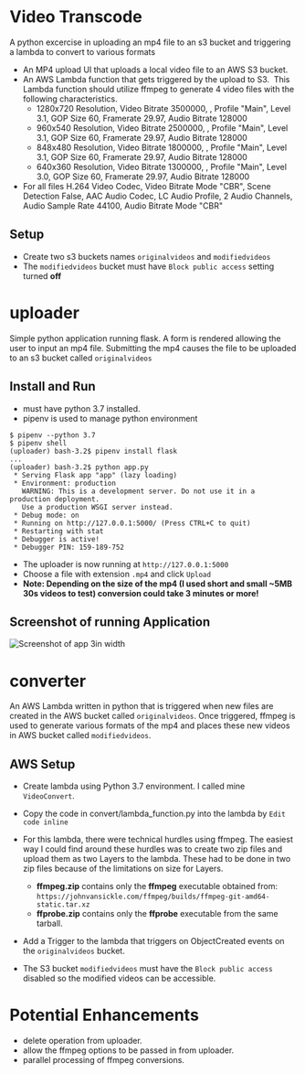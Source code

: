 # Video Transcode

A python excercise in uploading an mp4 file to an s3 bucket and triggering a lambda to convert to various formats

- An MP4 upload UI that uploads a local video file to an AWS S3 bucket.
- An AWS Lambda function that gets triggered by the upload to S3.  This Lambda function should utilize ffmpeg to generate 4 video files with the following characteristics.
  - 1280x720 Resolution, Video Bitrate 3500000, , Profile "Main", Level 3.1, GOP Size 60, Framerate 29.97, Audio Bitrate 128000
  - 960x540 Resolution, Video Bitrate 2500000, , Profile "Main", Level 3.1, GOP Size 60, Framerate 29.97, Audio Bitrate 128000
  - 848x480 Resolution, Video Bitrate 1800000, , Profile "Main", Level 3.1, GOP Size 60, Framerate 29.97, Audio Bitrate 128000
  - 640x360 Resolution, Video Bitrate 1300000, , Profile "Main", Level 3.0, GOP Size 60, Framerate 29.97, Audio Bitrate 128000
- For all files H.264 Video Codec, Video Bitrate Mode "CBR", Scene Detection False, AAC Audio Codec, LC Audio Profile, 2 Audio Channels, Audio Sample Rate 44100, Audio Bitrate Mode "CBR"

## Setup

- Create two s3 buckets names `originalvideos` and `modifiedvideos`
- The `modifiedvideos` bucket must have `Block public access` setting turned **off**

# uploader

Simple python application running flask. A form is rendered allowing the user to input an mp4 file.
Submitting the mp4 causes the file to be uploaded to an s3 bucket called `originalvideos`

## Install and Run

- must have python 3.7 installed.
- pipenv is used to manage python environment

```
$ pipenv --python 3.7
$ pipenv shell
(uploader) bash-3.2$ pipenv install flask
...
(uploader) bash-3.2$ python app.py
 * Serving Flask app "app" (lazy loading)
 * Environment: production
   WARNING: This is a development server. Do not use it in a production deployment.
   Use a production WSGI server instead.
 * Debug mode: on
 * Running on http://127.0.0.1:5000/ (Press CTRL+C to quit)
 * Restarting with stat
 * Debugger is active!
 * Debugger PIN: 159-189-752
```

- The uploader is now running at `http://127.0.0.1:5000`
- Choose a file with extension `.mp4` and click `Upload`
- **Note: Depending on the size of the mp4 (I used short and small ~5MB 30s videos to test) conversion could take 3 minutes or more!**

## Screenshot of running Application

![Screenshot of app 3in width](https://github.com/dendosan/video-transcode/raw/master/docs/images/ApplicationImage1.png)

# converter

An AWS Lambda written in python that is triggered when new files are created in the AWS bucket called `originalvideos`.
Once triggered, ffmpeg is used to generate various formats of the mp4 and places these new videos in AWS bucket called `modifiedvideos`.

## AWS Setup

- Create lambda using Python 3.7 environment. I called mine `VideoConvert`.
- Copy the code in convert/lambda_function.py into the lambda by `Edit code inline`
- For this lambda, there were technical hurdles using ffmpeg. The easiest way I could find around these hurdles was to create two zip files and upload them as two Layers to the lambda. These had to be done in two zip files because of the limitations on size for Layers.

  - **ffmpeg.zip** contains only the **ffmpeg** executable obtained from: `https://johnvansickle.com/ffmpeg/builds/ffmpeg-git-amd64-static.tar.xz`
  - **ffprobe.zip** contains only the **ffprobe** executable from the same tarball.

- Add a Trigger to the lambda that triggers on ObjectCreated events on the `originalvideos` bucket.
- The S3 bucket `modifiedvideos` must have the `Block public access` disabled so the modified videos can be accessible.

# Potential Enhancements

- delete operation from uploader.
- allow the ffmpeg options to be passed in from uploader.
- parallel processing of ffmpeg conversions.
